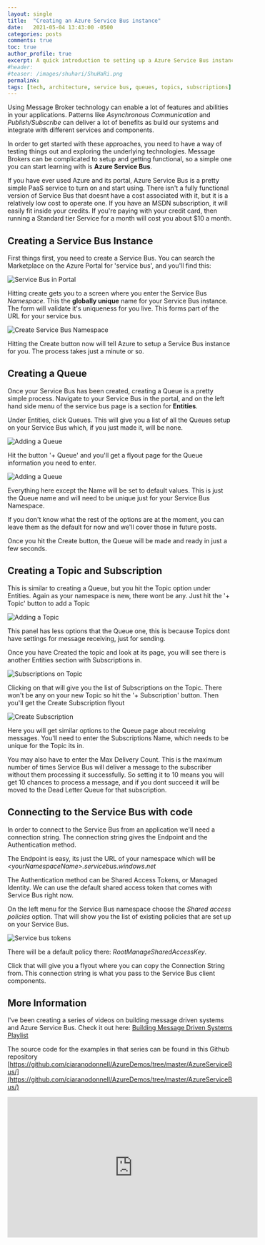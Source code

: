 ```yaml
---
layout: single
title:  "Creating an Azure Service Bus instance"
date:   2021-05-04 13:43:00 -0500
categories: posts
comments: true
toc: true
author_profile: true
excerpt: A quick introduction to setting up a Azure Service Bus instance, a queue, and a topic and subscription pair.
#header:
#teaser: /images/shuhari/ShuHaRi.png
permalink: 
tags: [tech, architecture, service bus, queues, topics, subscriptions]
---
```


Using Message Broker technology can enable a lot of features and abilities in your applications. 
Patterns like *Asynchronous Communication* and  *Publish/Subscribe* can deliver a lot of benefits as build our systems and integrate with different services and components. 

In order to get started with these approaches, you need to have a way of testing things out and exploring the underlying technologies. 
Message Brokers can be complicated to setup and getting functional, so a simple one you can start learning with is **Azure Service Bus**.

If you have ever used Azure and its portal, Azure Service Bus is a pretty simple PaaS service to turn on and start using. 
There isn't a fully functional version of Service Bus that doesnt have a cost associated with it, but it is a relatively low cost to operate one.
If you have an MSDN subscription, it will easily fit inside your credits. 
If you're paying with your credit card, then running a Standard tier  Service for a month will cost you about $10 a month.

## Creating a Service Bus Instance

First things first, you need to create a Service Bus. 
You can search the Marketplace on the Azure Portal for 'service bus', and you'll find this:

![Service Bus in Portal](/images/servicebus/service-bus-in-portal.png)

Hitting create gets you to a screen where you enter the Service Bus *Namespace*.
This the **globally unique** name for your Service Bus instance.
The form will validate it's uniqueness for you live.
This forms part of the URL for your service bus.

![Create Service Bus Namespace](/images/servicebus/create-namespace.png)

Hitting the Create button now will tell Azure to setup a  Service Bus instance for you. The process takes just a minute or so.

## Creating a Queue

Once your Service Bus has been created, creating a Queue is a pretty simple process. 
Navigate to your Service Bus in the portal, and on the left hand side menu of the service bus page is a section for **Entities**.

Under Entities, click Queues. This will give you a list of all the Queues setup on your Service Bus which, if you just made it, will be none.

![Adding a Queue](/images/servicebus/queues-add-new.png)


Hit the button '+ Queue' and you'll get a flyout page for the Queue information you need to enter.

![Adding a Queue](/images/servicebus/create-queue-flyout.png)

Everything here except the Name will be set to default values. 
This is just the Queue name and will need to be unique just for your Service Bus Namespace.

If you don't know what the rest of the options are at the moment, you can leave them as the default for now and we'll cover those in future posts.

Once you hit the Create button, the Queue will be made and ready in just a few seconds.

## Creating a Topic and Subscription

This is similar to creating a Queue, but you hit the Topic option under Entities. Again as your namespace is new, there wont be any.
Just hit the '+ Topic' button to add a Topic

![Adding a Topic](/images/servicebus/create-topic-flyout.png)

This panel has less options that the Queue one, this is because Topics dont have settings for message receiving, just for sending. 

Once you have Created the topic and look at its page, you will see there is another Entities section with Subscriptions in. 


![Subscriptions on Topic](/images/servicebus/topic-subscription-list-add-new.png)

Clicking on that will give you the list of Subscriptions on the Topic. There won't be any on your new Topic so hit the '+ Subscription' button. Then you'll get the Create Subscription flyout

![Create Subscription](/images/servicebus/create-subscription-page.png)

Here you will get similar options to the Queue page about receiving messages. You'll need to enter the Subscriptions Name, which needs to be unique for the Topic its in.

You may also have to enter the Max Delivery Count. This is the maximum number of times Service Bus will deliver a message to the subscriber without them processing it successfully. So setting it to 10 means you will get 10 chances to process a message, and if you dont succeed it will be moved to the Dead Letter Queue for that subscription.

## Connecting to the Service Bus with code

In order to connect to the Service Bus from an application we'll need a connection string. The connection string gives the Endpoint and the Authentication method. 

The Endpoint is easy, its just the URL of your namespace which will be *&lt;yourNamespaceName&gt;.servicebus.windows.net*

The Authentication method can be Shared Access Tokens, or Managed Identity. We can use the default shared access token that comes with Service Bus right now. 

On the left menu for the Service Bus namespace choose the *Shared access policies* option.
That will show you the list of existing policies that are set up on your Service Bus.

![Service bus tokens](/images/servicebus/shared-access-tokens.png)

There will be a default policy there: *RootManageSharedAccessKey*. 

Click that will give you a flyout where you can copy the Connection String from.
This connection string is what you pass to the Service Bus client components.


## More Information

I've been creating a series of videos on building message driven systems and Azure Service Bus. Check it out here:
[Building Message Driven Systems Playlist](https://www.youtube.com/watch?v=57Qr9tk6Uxc&list=PLj1Z4NiDbwIOkkPvM2HFbMMPb9Lr1B_Oj)

The source code for the examples in that series can be found in this Github repository [https://github.com/ciaranodonnell/AzureDemos/tree/master/AzureServiceBus/](https://github.com/ciaranodonnell/AzureDemos/tree/master/AzureServiceBus/)

<iframe width="560" height="315" src="https://www.youtube.com/embed/t1u8u7VgKWc" title="YouTube video player" frameborder="0" allow="accelerometer; autoplay; clipboard-write; encrypted-media; gyroscope; picture-in-picture" allowfullscreen></iframe>